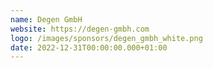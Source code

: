 ```yaml
---
name: Degen GmbH
website: https://degen-gmbh.com
logo: /images/sponsors/degen_gmbh_white.png
date: 2022-12-31T00:00:00.000+01:00
---
```

